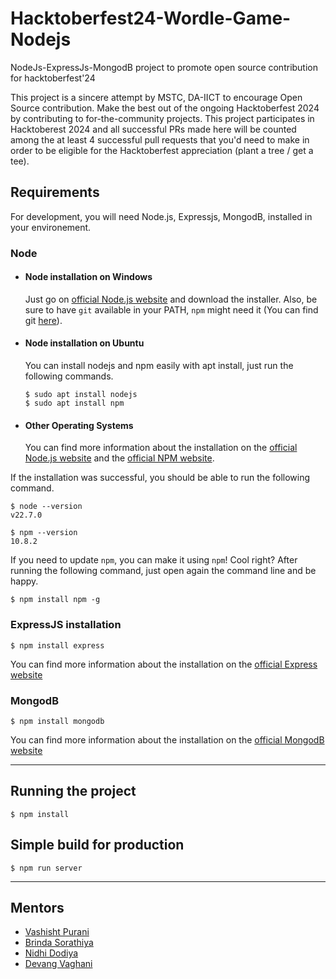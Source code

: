 # Hacktoberfest24-Wordle-Game-Nodejs
NodeJs-ExpressJs-MongodB project to promote open source contribution for hacktoberfest'24

This project is a sincere attempt by MSTC, DA-IICT to encourage Open Source contribution. Make the best out of the ongoing Hacktoberfest 2024 by contributing to for-the-community projects. This project participates in Hacktoberest 2024 and all successful PRs made here will be counted among the at least 4 successful pull requests that you'd need to make in order to be eligible for the Hacktoberfest appreciation (plant a tree / get a tee).

## Requirements

For development, you will need Node.js, Expressjs, MongodB, installed in your environement.

### Node
- #### Node installation on Windows

  Just go on [official Node.js website](https://nodejs.org/) and download the installer.
Also, be sure to have `git` available in your PATH, `npm` might need it (You can find git [here](https://git-scm.com/)).

- #### Node installation on Ubuntu

  You can install nodejs and npm easily with apt install, just run the following commands.

      $ sudo apt install nodejs
      $ sudo apt install npm

- #### Other Operating Systems
  You can find more information about the installation on the [official Node.js website](https://nodejs.org/) and the [official NPM website](https://npmjs.org/).

If the installation was successful, you should be able to run the following command.

    $ node --version
    v22.7.0

    $ npm --version
    10.8.2

If you need to update `npm`, you can make it using `npm`! Cool right? After running the following command, just open again the command line and be happy.

    $ npm install npm -g

###

### ExpressJS installation

    $ npm install express
    
 You can find more information about the installation on the [official Express website](https://expressjs.com/en/starter/installing.html)

### MongodB

    $ npm install mongodb

 You can find more information about the installation on the [official MongodB website](https://www.mongodb.com/languages/javascript/mongodb-and-npm-tutorial)

---

## Running the project  

    $ npm install  

## Simple build for production

    $ npm run server
---  
## Mentors  
- [Vashisht Purani](https://github.com/vashishtpurani)
- [Brinda Sorathiya](https://github.com/Brinda-Sorathiya)
- [Nidhi Dodiya](https://github.com/NidhiDodiya1014)
- [Devang Vaghani](https://github.com/devangsvaghani)  
